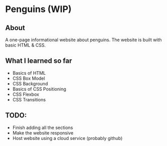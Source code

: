 # Penguins (WIP)
## About
A one-page informational website about penguins. The website is built with basic HTML & CSS. 

## What I learned so far
- Basics of HTML
- CSS Box Model
- CSS Background
- Basics of CSS Positioning
- CSS Flexbox
- CSS Transitions

## TODO:
- Finish adding all the sections
- Make the website responsive
- Host website using a cloud service (probably github)